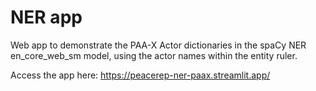 # NER app
Web app to demonstrate the PAA-X Actor dictionaries in the spaCy NER en_core_web_sm model, using the actor names within the entity ruler. 

Access the app here: https://peacerep-ner-paax.streamlit.app/ 
